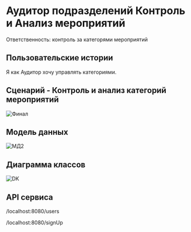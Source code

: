# Аудитор подразделений Контроль и Анализ мероприятий

Ответственность: контроль за категорями мероприятий

## Пользовательские истории

Я как Аудитор хочу управлять категориями.

## Сценарий - Контроль и анализ категорий мероприятий
![Финал](https://user-images.githubusercontent.com/80773270/170641957-755bda83-b2d7-4d92-8c0c-f1ae70dd46f3.PNG)

## Модель данных
![МД2](https://user-images.githubusercontent.com/80773270/166610927-448d45d6-0fc6-4068-96c5-9e233eaccd2f.PNG)

## Диаграмма классов
![DK](https://user-images.githubusercontent.com/80773270/166611043-a1572fe3-e23e-430e-8c93-6376390cbac5.jpg)

## API сервиса
/localhost:8080/users

/localhost:8080/signUp

